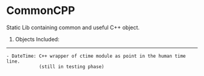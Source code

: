 CommonCPP
=========

Static Lib containing common and useful C++ object.

1. Objects Included:
--------------------
    - DateTime: C++ wrapper of ctime module as point in the human time line.
                (still in testing phase)
